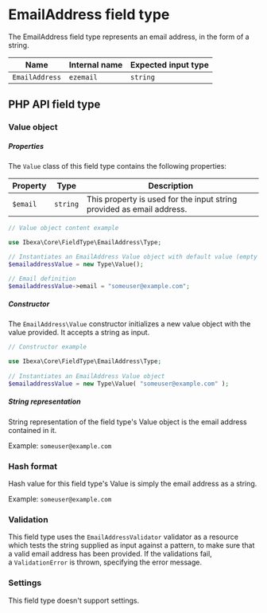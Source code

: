 # EmailAddress field type

The EmailAddress field type represents an email address, in the form of a string.

| Name           | Internal name | Expected input type |
|----------------|---------------|---------------------|
| `EmailAddress` | `ezemail`     | `string`            |

## PHP API field type 

### Value object

##### Properties

The `Value` class of this field type contains the following properties:

| Property | Type     | Description|
|----------|----------|------------|
| `$email` | `string` | This property is used for the input string provided as email address. |

``` php
// Value object content example

use Ibexa\Core\FieldType\EmailAddress\Type;

// Instantiates an EmailAddress Value object with default value (empty string)
$emailaddressValue = new Type\Value();

// Email definition
$emailaddressValue->email = "someuser@example.com";
```

##### Constructor

The `EmailAddress\Value` constructor initializes a new value object with the value provided.
It accepts a string as input.

``` php
// Constructor example

use Ibexa\Core\FieldType\EmailAddress\Type;
 
// Instantiates an EmailAddress Value object
$emailaddressValue = new Type\Value( "someuser@example.com" );
```

##### String representation

String representation of the field type's Value object is the email address contained in it.

Example: `someuser@example.com`

### Hash format

Hash value for this field type's Value is simply the email address as a string.

Example: `someuser@example.com`

### Validation

This field type uses the `EmailAddressValidator` validator as a resource which tests the string supplied as input against a pattern, to make sure that a valid email address has been provided.
If the validations fail, a `ValidationError` is thrown, specifying the error message.

### Settings

This field type doesn't support settings.
